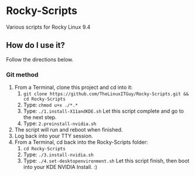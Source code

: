 # Rocky-Scripts
Various scripts for Rocky Linux 9.4

## How do I use it?
Follow the directions below.
### Git method
1. From a Terminal, clone this project and cd into it: 
    1. `git clone https://github.com/TheLinuxITGuy/Rocky-Scripts.git && cd Rocky-Scripts`
    2. Type: `chmod u+x ./*.*`
    3. Type: `./1.install-X11andKDE.sh` Let this script complete and go to the next step.
    4. Type: `2.preinstall-nvidia.sh`
4. The script will run and reboot when finished.
5. Log back into your TTY session.
6. From a Terminal, cd back into the Rocky-Scripts folder: 
    1. `cd Rocky-Scripts`
    2. Type: `./3.install-nvidia.sh`
    3. Type: `./4.set-desktopenvironment.sh` Let this script finish, then boot into your KDE NVIDIA Install. :)
